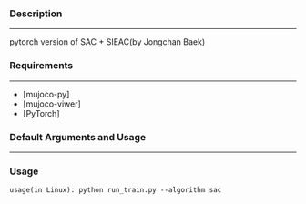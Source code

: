 ### Description
------------

pytorch version of SAC + SIEAC(by Jongchan Baek)

### Requirements
------------
*   [mujoco-py]
*   [mujoco-viwer]
*   [PyTorch]

### Default Arguments and Usage
------------
### Usage

```
usage(in Linux): python run_train.py --algorithm sac
```

